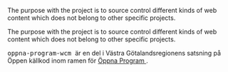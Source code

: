 <td id="wikicontent" class="psdescription">
  <p>
    The purpose with the project is to source control different kinds of web content which does not belong to other specific projects. 
  </p>
</td>

<td id="wikicontent" class="psdescription">
  <p>
    The purpose with the project is to source control different kinds of web content which does not belong to other specific projects. 
  </p>
</td>

  <p>
    <tt>
      oppna-program-wcm
    </tt>
     är en del i Västra Götalandsregionens satsning på Öppen källkod inom ramen för 
    <a href="https://github.com/Vastra-Gotalandsregionen//oppna-program">
      Öppna Program
    </a>
    . 
  </p>
